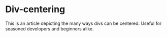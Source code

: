 # Div-centering
This is an article depicting the many ways divs can be centered. Useful for seasoned developers and beginners alike.
